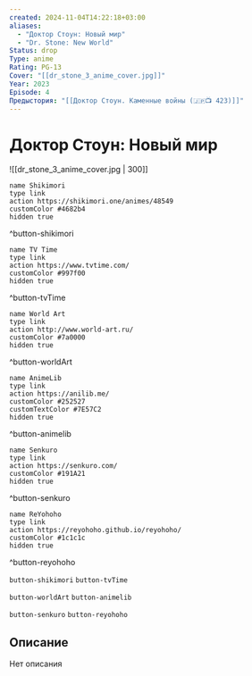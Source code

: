 ```yaml
---
created: 2024-11-04T14:22:18+03:00
aliases:
  - "Доктор Стоун: Новый мир"
  - "Dr. Stone: New World"
Status: drop
Type: anime
Rating: PG-13
Cover: "[[dr_stone_3_anime_cover.jpg]]"
Year: 2023
Episode: 4
Предыстория: "[[Доктор Стоун. Каменные войны (🇯🇵📺 423)]]"
---
```


# Доктор Стоун: Новый мир

![[dr_stone_3_anime_cover.jpg | 300]]

```button
name Shikimori
type link
action https://shikimori.one/animes/48549
customColor #4682b4
hidden true
```
^button-shikimori

```button
name TV Time
type link
action https://www.tvtime.com/
customColor #997f00
hidden true
```
^button-tvTime

```button
name World Art
type link
action http://www.world-art.ru/
customColor #7a0000
hidden true
```
^button-worldArt

```button
name AnimeLib
type link
action https://anilib.me/
customColor #252527
customTextColor #7E57C2
hidden true
```
^button-animelib

```button
name Senkuro
type link
action https://senkuro.com/
customColor #191A21
hidden true
```
^button-senkuro

```button
name ReYohoho
type link
action https://reyohoho.github.io/reyohoho/
customColor #1c1c1c
hidden true
```
^button-reyohoho

`button-shikimori` `button-tvTime`

`button-worldArt` `button-animelib`

`button-senkuro` `button-reyohoho`

## Описание

Нет описания
